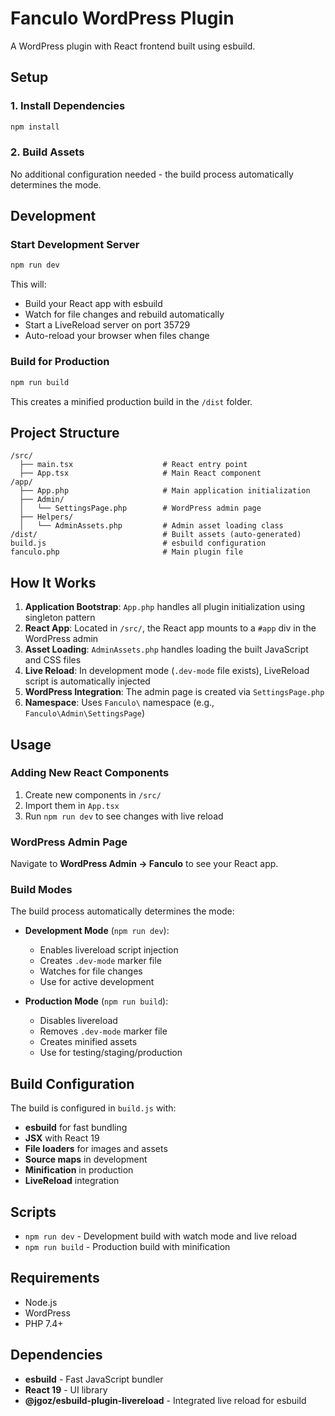 # Fanculo WordPress Plugin

A WordPress plugin with React frontend built using esbuild.

## Setup

### 1. Install Dependencies
```bash
npm install
```

### 2. Build Assets
No additional configuration needed - the build process automatically determines the mode.

## Development

### Start Development Server
```bash
npm run dev
```

This will:
- Build your React app with esbuild
- Watch for file changes and rebuild automatically
- Start a LiveReload server on port 35729
- Auto-reload your browser when files change

### Build for Production
```bash
npm run build
```

This creates a minified production build in the `/dist` folder.

## Project Structure

```
/src/
  ├── main.tsx                    # React entry point
  ├── App.tsx                     # Main React component
/app/
  ├── App.php                     # Main application initialization
  ├── Admin/
  │   └── SettingsPage.php        # WordPress admin page
  ├── Helpers/
  │   └── AdminAssets.php         # Admin asset loading class
/dist/                            # Built assets (auto-generated)
build.js                          # esbuild configuration
fanculo.php                       # Main plugin file
```

## How It Works

1. **Application Bootstrap**: `App.php` handles all plugin initialization using singleton pattern
2. **React App**: Located in `/src/`, the React app mounts to a `#app` div in the WordPress admin
3. **Asset Loading**: `AdminAssets.php` handles loading the built JavaScript and CSS files
4. **Live Reload**: In development mode (`.dev-mode` file exists), LiveReload script is automatically injected
5. **WordPress Integration**: The admin page is created via `SettingsPage.php`
6. **Namespace**: Uses `Fanculo\` namespace (e.g., `Fanculo\Admin\SettingsPage`)

## Usage

### Adding New React Components
1. Create new components in `/src/`
2. Import them in `App.tsx`
3. Run `npm run dev` to see changes with live reload

### WordPress Admin Page
Navigate to **WordPress Admin → Fanculo** to see your React app.

### Build Modes

The build process automatically determines the mode:

- **Development Mode** (`npm run dev`):
  - Enables livereload script injection
  - Creates `.dev-mode` marker file
  - Watches for file changes
  - Use for active development

- **Production Mode** (`npm run build`):
  - Disables livereload
  - Removes `.dev-mode` marker file
  - Creates minified assets
  - Use for testing/staging/production

## Build Configuration

The build is configured in `build.js` with:
- **esbuild** for fast bundling
- **JSX** with React 19
- **File loaders** for images and assets
- **Source maps** in development
- **Minification** in production
- **LiveReload** integration

## Scripts

- `npm run dev` - Development build with watch mode and live reload
- `npm run build` - Production build with minification

## Requirements

- Node.js
- WordPress
- PHP 7.4+

## Dependencies

- **esbuild** - Fast JavaScript bundler
- **React 19** - UI library
- **@jgoz/esbuild-plugin-livereload** - Integrated live reload for esbuild